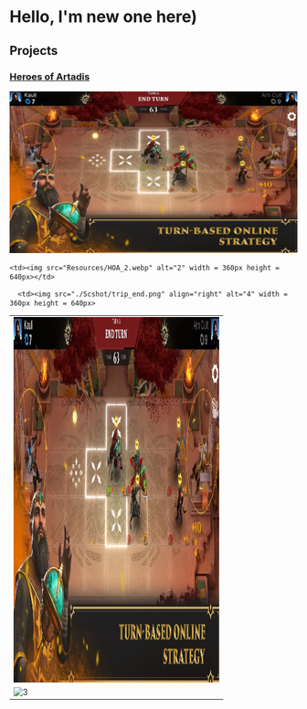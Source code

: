 # Hello, I'm new one here)

## Projects

### [Heroes of Artadis](https://play.google.com/store/apps/details?id=com.BulatZavgarov.HeroicBattles&hl=en)

![](Resources/HOA_1.webp)

<table>
  <tr>
    <td> <img src="Resources/HOA_1.webp"  alt="1" width = 360px height = 640px ></td>

    <td><img src="Resources/HOA_2.webp" alt="2" width = 360px height = 640px></td>
   </tr> 
   <tr>
      <td><img src="./Scshot/cab_arrived.png" alt="3" width = 360px height = 640px></td>

      <td><img src="./Scshot/trip_end.png" align="right" alt="4" width = 360px height = 640px>
  </td>
  </tr>
</table>
